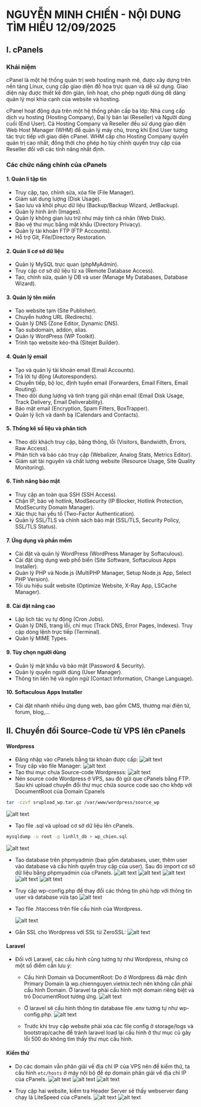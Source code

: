 # NGUYỄN MINH CHIẾN - NỘI DUNG TÌM HIỂU 12/09/2025
## I. cPanels
### Khái niệm
cPanel là một hệ thống quản trị web hosting mạnh mẽ, được xây dựng trên nền tảng Linux, cung cấp giao diện đồ họa trực quan và dễ sử dụng. Giao diện này được thiết kế đơn giản, linh hoạt, cho phép người dùng dễ dàng quản lý mọi khía cạnh của website và hosting.

cPanel hoạt động dựa trên một hệ thống phân cấp ba lớp: Nhà cung cấp dịch vụ hosting (Hosting Company), Đại lý bán lại (Reseller) và Người dùng cuối (End User). Cả Hosting Company và Reseller đều sử dụng giao diện Web Host Manager (WHM) để quản lý máy chủ, trong khi End User tương tác trực tiếp với giao diện cPanel. WHM cấp cho Hosting Company quyền quản trị cao nhất, đồng thời cho phép họ tùy chỉnh quyền truy cập của Reseller đối với các tính năng nhất định.

### Các chức năng chính của cPanels
#### 1. Quản lí tập tin
- Truy cập, tạo, chỉnh sửa, xóa file (File Manager).
- Giám sát dung lượng (Disk Usage).
- Sao lưu và khôi phục dữ liệu (Backup/Backup Wizard, JetBackup).
- Quản lý hình ảnh (Images).
- Quản lý không gian lưu trữ như máy tính cá nhân (Web Disk).
- Bảo vệ thư mục bằng mật khẩu (Directory Privacy).
- Quản lý tài khoản FTP (FTP Accounts).
- Hỗ trợ Git, File/Directory Restoration.
#### 2. Quản lí cơ sở dữ liệu
- Quản lý MySQL trực quan (phpMyAdmin).
- Truy cập cơ sở dữ liệu từ xa (Remote Database Access).
- Tạo, chỉnh sửa, quản lý DB và user (Manage My Databases, Database Wizard).
#### 3. Quản lý tên miền
- Tạo website tạm (Site Publisher).
- Chuyển hướng URL (Redirects).
- Quản lý DNS (Zone Editor, Dynamic DNS).
- Tạo subdomain, addon, alias.
- Quản lý WordPress (WP Toolkit).
- Trình tạo website kéo-thả (Sitejet Builder).
#### 4. Quản lý email
- Tạo và quản lý tài khoản email (Email Accounts).
- Trả lời tự động (Autoresponders).
- Chuyển tiếp, bộ lọc, định tuyến email (Forwarders, Email Filters, Email Routing).
- Theo dõi dung lượng và tình trạng gửi nhận email (Email Disk Usage, Track Delivery, Email Deliverability).
- Bảo mật email (Encryption, Spam Filters, BoxTrapper).
- Quản lý lịch và danh bạ (Calendars and Contacts).
#### 5. Thống kê số liệu và phân tích
- Theo dõi khách truy cập, băng thông, lỗi (Visitors, Bandwidth, Errors, Raw Access).
- Phân tích và báo cáo truy cập (Webalizer, Analog Stats, Metrics Editor).
- Giám sát tài nguyên và chất lượng website (Resource Usage, Site Quality Monitoring).
#### 6. Tính năng bảo mật
- Truy cập an toàn qua SSH (SSH Access).
- Chặn IP, bảo vệ hotlink, ModSecurity (IP Blocker, Hotlink Protection, ModSecurity Domain Manager).
- Xác thực hai yếu tố (Two-Factor Authentication).
- Quản lý SSL/TLS và chính sách bảo mật (SSL/TLS, Security Policy, SSL/TLS Status).
#### 7. Ứng dụng và phần mềm
- Cài đặt và quản lý WordPress (WordPress Manager by Softaculous).
- Cài đặt ứng dụng web phổ biến (Site Software, Softaculous Apps Installer).
- Quản lý PHP và Node.js (MultiPHP Manager, Setup Node.js App, Select PHP Version).
- Tối ưu hiệu suất website (Optimize Website, X-Ray App, LSCache Manager).
#### 8. Cài đặt nâng cao
- Lập lịch tác vụ tự động (Cron Jobs).
- Quản lý DNS, trang lỗi, chỉ mục (Track DNS, Error Pages, Indexes).
Truy cập dòng lệnh trực tiếp (Terminal).
- Quản lý MIME Types.
#### 9. Tùy chọn người dùng
- Quản lý mật khẩu và bảo mật (Password & Security).
- Quản lý quyền người dùng (User Manager).
- Thông tin liên hệ và ngôn ngữ (Contact Information, Change Language).
#### 10. Softaculous Apps Installer
- Cài đặt nhanh nhiều ứng dụng web, bao gồm CMS, thương mại điện tử, forum, blog,…

## II. Chuyển đổi Source-Code từ VPS lên cPanels
#### Wordpress
- Đăng nhập vào cPanels bằng tài khoàn được cấp:
![alt text](./image-topic5/image.png)
- Truy cập vào file Manager:
![alt text](./image-topic5/image-1.png)
- Tạo thư mục chưa Source-code Wordpresss:
![alt text](./image-topic5/image-2.png)
- Nén source code Wordpress ở VPS, sau đó gửi que cPanels bằng FTP. Sau khi upload chuyển đổi thư mục chứa source code sao cho khớp với DocumentRoot của Domain Cpanels
```bash
tar -czvf srupload_wp.tar.gz /var/www/wordpress/source_wp
```
![alt text](./image-topic5/image-4.png)

- Tạo file .sql và upload cơ sở dữ liệu lên cPanels.
```bash
mysqldump -u root -p linhlt_db > wp_chien.sql
```
![alt text](./image-topic5/image-5.png)
- Tao database trên phpmyadmin (bao gồm databases, user, thêm user vào database và cấu hình quyền truy cập của user). Sau đó import cơ sở dữ liệu bằng phpmyadmin của cPanels.
![alt text](./image-topic5/image-6.png)
![alt text](./image-topic5/image-8.png)
![alt text](./image-topic5/image-9.png)
![alt text](./image-topic5/image-10.png)
![alt text](./image-topic5/image-7.png)
- Truy cập wp-config.php để thay đổi các thông tin phù hợp với thông tin user và database vừa tạo
![alt text](./image-topic5/2025-09-13_08-37.png)
- Tạo file .htaccess trên file cấu hình của Wordpress.

    ![alt text](./image-topic5/image-12.png)
- Gắn SSL cho Wordpress với SSL từ ZeroSSL:
![alt text](./image-topic5/2025-09-13_08-49.png)
#### Laravel
- Đối với Laravel, các cấu hình cũng tương tự như Wordpress, nhưng có một số điểm cần lưu ý:

    - Cấu hình Domain và DocumentRoot: Do ở Wordpress đã mặc định Primary Domain là wp.chiennguyen.vietnix.tech nên không cần phải cấu hình Domain. Ở laravel ta phải cấu hình một domain riêng biệt và trỏ DocumentRoot tương ứng.
    ![alt text](./image-topic5/image-13.png)

    - Ở laravel sẽ cấu hình thông tin database file .env tương tự như wp-config.php.
    ![alt text](./image-topic5/image-14.png)

    - Trước khi truy cập website phải xóa các file config ở storage/logs và bootstrap/cache để tránh laravel load lại cấu hình ở thư mục cũ gây lỗi 500 do không tìm thấy thư mục cấu hình.
#### Kiểm thử
- Do các domain vẫn phân giải về địa chỉ IP của VPS nên để kiểm thử, ta 
cấu hình `etc/hosts` ở máy nội bộ để ép domain phân giải về địa chỉ IP của cPanels.
![alt text](./image-topic5/image-15.png)
![alt text](./image-topic5/image-16.png)
![alt text](./image-topic5/image-17.png)

- Truy cập hai website, kiểm tra Header Server sẽ thấy webserver đang chạy là LiteSpeed của cPanels.
![alt text](./image-topic5/image-18.png)
![alt text](./image-topic5/image-19.png)